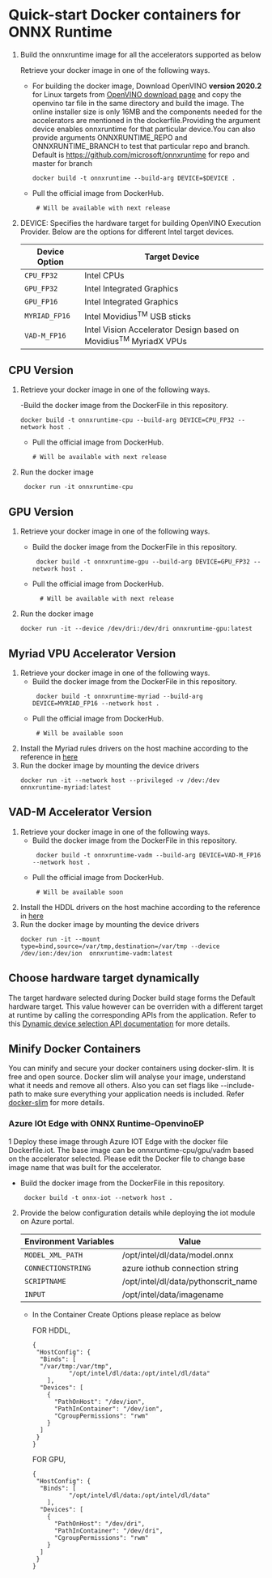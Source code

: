 # Quick-start Docker containers for ONNX Runtime
1. Build the onnxruntime image for all the accelerators supported as below 

   Retrieve your docker image in one of the following ways.

    -  For building the docker image, Download OpenVINO **version 2020.2** for Linux targets from [OpenVINO download page](https://software.intel.com/en-us/openvino-toolkit) and copy the openvino tar file in the same directory and build the image. The online installer size is only 16MB and the components needed for the accelerators are mentioned in the dockerfile.Providing the argument device enables onnxruntime for that particular device.You can also provide arguments ONNXRUNTIME_REPO and ONNXRUNTIME_BRANCH to test that particular repo and branch. Default is https://github.com/microsoft/onnxruntime for repo and master for branch
       ```
       docker build -t onnxruntime --build-arg DEVICE=$DEVICE .
       ```
    - Pull the official image from DockerHub.
       ```
     	# Will be available with next release
       ```   

2. DEVICE: Specifies the hardware target for building OpenVINO Execution Provider. Below are the options for different Intel target devices.

	| Device Option | Target Device |
	| --------- | -------- |
	| <code>CPU_FP32</code> | Intel<sup></sup> CPUs |
	| <code>GPU_FP32</code> |Intel<sup></sup> Integrated Graphics |
	| <code>GPU_FP16</code> | Intel<sup></sup> Integrated Graphics |
	| <code>MYRIAD_FP16</code> | Intel<sup></sup> Movidius<sup>TM</sup> USB sticks |
	| <code>VAD-M_FP16</code> | Intel<sup></sup> Vision Accelerator Design based on Movidius<sup>TM</sup> MyriadX VPUs |

## CPU Version 

1. Retrieve your docker image in one of the following ways.

   -Build the docker image from the DockerFile in this repository. 
     
     ```
     docker build -t onnxruntime-cpu --build-arg DEVICE=CPU_FP32 --network host .
     ```
   - Pull the official image from DockerHub.
     ```
     # Will be available with next release
     ```
2. Run the docker image
    ```
     docker run -it onnxruntime-cpu
    ```

## GPU Version

1. Retrieve your docker image in one of the following ways. 
   - Build the docker image from the DockerFile in this repository.
     ``` 
      docker build -t onnxruntime-gpu --build-arg DEVICE=GPU_FP32 --network host . 
     ```
   - Pull the official image from DockerHub.
     ```
       # Will be available with next release
     ```

2. Run the docker image
    ```
    docker run -it --device /dev/dri:/dev/dri onnxruntime-gpu:latest
    ```
## Myriad VPU Accelerator Version 

1. Retrieve your docker image in one of the following ways. 
   - Build the docker image from the DockerFile in this repository.
     ``` 
      docker build -t onnxruntime-myriad --build-arg DEVICE=MYRIAD_FP16 --network host . 
     ```
   - Pull the official image from DockerHub.
     ```
      # Will be available soon
     ```
2. Install the Myriad rules drivers on the host machine according to the reference in [here](https://docs.openvinotoolkit.org/latest/_docs_install_guides_installing_openvino_linux.html#additional-NCS-steps)
3. Run the docker image by mounting the device drivers
    ```
    docker run -it --network host --privileged -v /dev:/dev  onnxruntime-myriad:latest

    ```
## VAD-M Accelerator Version 

1. Retrieve your docker image in one of the following ways. 
   - Build the docker image from the DockerFile in this repository.
     ``` 
      docker build -t onnxruntime-vadm --build-arg DEVICE=VAD-M_FP16 --network host . 
     ```
   - Pull the official image from DockerHub.
     ```
      # Will be available soon
     ```
2. Install the HDDL drivers on the host machine according to the reference in [here](https://docs.openvinotoolkit.org/latest/_docs_install_guides_installing_openvino_linux_ivad_vpu.html)
3. Run the docker image by mounting the device drivers
    ```
    docker run -it --mount type=bind,source=/var/tmp,destination=/var/tmp --device /dev/ion:/dev/ion  onnxruntime-vadm:latest

    ```

## Choose hardware target dynamically
The target hardware selected during Docker build stage forms the Default hardware target. This value however can be overriden with a different target at runtime by calling the corresponding APIs from the application. Refer to this [Dynamic device selection API documentation](https://github.com/intel/onnxruntime/blob/openvino-ep-v2/docs/execution_providers/OpenVINO-ExecutionProvider.md#dynamic-device-selection) for more details.

## Minify Docker Containers
You can minify and secure your docker containers using docker-slim. It is free and open source. Docker slim will analyse your image, understand what it needs and remove all others. Also you can set flags like --include-path to make sure everything your application needs is included. Refer [docker-slim](https://github.com/docker-slim/docker-slim) for more details.

### Azure IOt Edge with ONNX Runtime-OpenvinoEP

1 Deploy these image through Azure IOT Edge with the docker file Dockerfile.iot. The base image can be onnxruntime-cpu/gpu/vadm based on the accelerator selected. Please edit the Docker file to change base image name that was built for the accelerator.

   - Build the docker image from the DockerFile in this repository.
     ``` 
      docker build -t onnx-iot --network host .
     ```
2. Provide the below configuration details while deploying the iot module on Azure portal. 

	|Environment Variables | Value |
	| --------- | -------- |
	| <code>MODEL_XML_PATH</code> | /opt/intel/dl/data/model.onnx |
	| <code>CONNECTIONSTRING</code> |azure iothub connection string |
	| <code>SCRIPTNAME</code> | /opt/intel/dl/data/pythonscrit_name |
	| <code>INPUT</code> | /opt/intel/data/imagename |
	

   - In the Container Create Options please replace as below

     FOR HDDL,
  
      ```
      {
       "HostConfig": {
	    "Binds": [
		"/var/tmp:/var/tmp",
                "/opt/intel/dl/data:/opt/intel/dl/data"
	      ],
	    "Devices": [
	      {
			"PathOnHost": "/dev/ion",
			"PathInContainer": "/dev/ion",
			"CgroupPermissions": "rwm"
	      }
	    ]
	   }
	 }
       ```
      FOR GPU,
  
      ```
      {
       "HostConfig": {
	    "Binds": [
             	"/opt/intel/dl/data:/opt/intel/dl/data"
	      ],
	    "Devices": [
	      {
			"PathOnHost": "/dev/dri",
			"PathInContainer": "/dev/dri",
			"CgroupPermissions": "rwm"
	      }
	    ]
	   }
	 }
       ```
	

